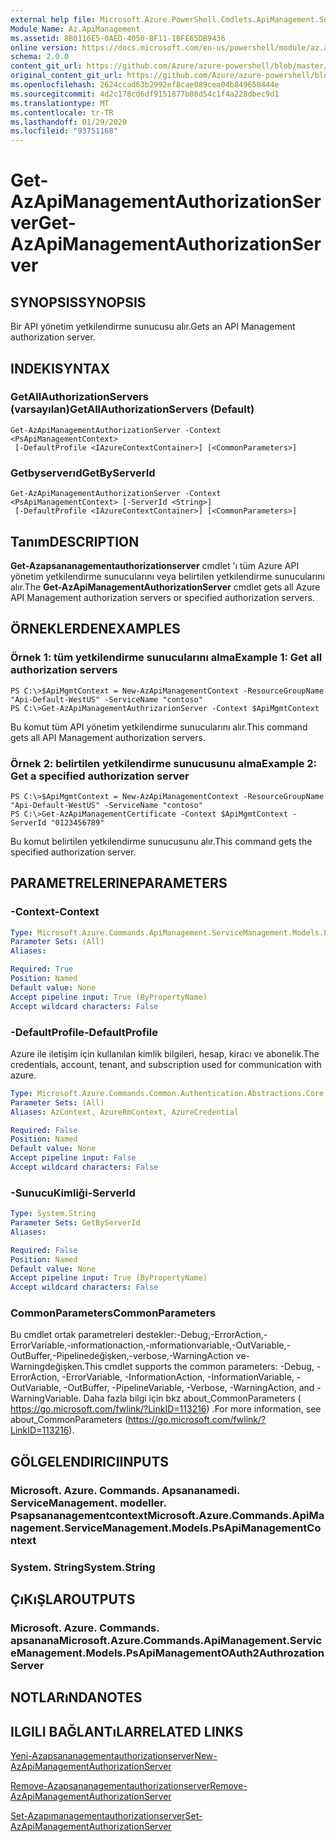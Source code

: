 ```yaml
---
external help file: Microsoft.Azure.PowerShell.Cmdlets.ApiManagement.ServiceManagement.dll-Help.xml
Module Name: Az.ApiManagement
ms.assetid: 8B0116E5-0AED-4050-BF11-1BFE65DB9436
online version: https://docs.microsoft.com/en-us/powershell/module/az.apimanagement/get-azapimanagementauthorizationserver
schema: 2.0.0
content_git_url: https://github.com/Azure/azure-powershell/blob/master/src/ApiManagement/ApiManagement/help/Get-AzApiManagementAuthorizationServer.md
original_content_git_url: https://github.com/Azure/azure-powershell/blob/master/src/ApiManagement/ApiManagement/help/Get-AzApiManagementAuthorizationServer.md
ms.openlocfilehash: 2624ccad63b2992ef8cae889cea04b849658444e
ms.sourcegitcommit: 4d2c178cd6df9151877b08d54c1f4a228dbec9d1
ms.translationtype: MT
ms.contentlocale: tr-TR
ms.lasthandoff: 01/29/2020
ms.locfileid: "93751168"
---
```

# <span data-ttu-id="8acab-101">Get-AzApiManagementAuthorizationServer</span><span class="sxs-lookup"><span data-stu-id="8acab-101">Get-AzApiManagementAuthorizationServer</span></span>

## <span data-ttu-id="8acab-102">SYNOPSIS</span><span class="sxs-lookup"><span data-stu-id="8acab-102">SYNOPSIS</span></span>
<span data-ttu-id="8acab-103">Bir API yönetim yetkilendirme sunucusu alır.</span><span class="sxs-lookup"><span data-stu-id="8acab-103">Gets an API Management authorization server.</span></span>

## <span data-ttu-id="8acab-104">INDEKI</span><span class="sxs-lookup"><span data-stu-id="8acab-104">SYNTAX</span></span>

### <span data-ttu-id="8acab-105">GetAllAuthorizationServers (varsayılan)</span><span class="sxs-lookup"><span data-stu-id="8acab-105">GetAllAuthorizationServers (Default)</span></span>
```
Get-AzApiManagementAuthorizationServer -Context <PsApiManagementContext>
 [-DefaultProfile <IAzureContextContainer>] [<CommonParameters>]
```

### <span data-ttu-id="8acab-106">Getbyserverıd</span><span class="sxs-lookup"><span data-stu-id="8acab-106">GetByServerId</span></span>
```
Get-AzApiManagementAuthorizationServer -Context <PsApiManagementContext> [-ServerId <String>]
 [-DefaultProfile <IAzureContextContainer>] [<CommonParameters>]
```

## <span data-ttu-id="8acab-107">Tanım</span><span class="sxs-lookup"><span data-stu-id="8acab-107">DESCRIPTION</span></span>
<span data-ttu-id="8acab-108">**Get-Azapsananagementauthorizationserver** cmdlet 'ı tüm Azure API yönetim yetkilendirme sunucularını veya belirtilen yetkilendirme sunucularını alır.</span><span class="sxs-lookup"><span data-stu-id="8acab-108">The **Get-AzApiManagementAuthorizationServer** cmdlet gets all Azure API Management authorization servers or specified authorization servers.</span></span>

## <span data-ttu-id="8acab-109">ÖRNEKLERDEN</span><span class="sxs-lookup"><span data-stu-id="8acab-109">EXAMPLES</span></span>

### <span data-ttu-id="8acab-110">Örnek 1: tüm yetkilendirme sunucularını alma</span><span class="sxs-lookup"><span data-stu-id="8acab-110">Example 1: Get all authorization servers</span></span>
```
PS C:\>$ApiMgmtContext = New-AzApiManagementContext -ResourceGroupName "Api-Default-WestUS" -ServiceName "contoso"
PS C:\>Get-AzApiManagementAuthrizarionServer -Context $ApiMgmtContext
```

<span data-ttu-id="8acab-111">Bu komut tüm API yönetim yetkilendirme sunucularını alır.</span><span class="sxs-lookup"><span data-stu-id="8acab-111">This command gets all API Management authorization servers.</span></span>

### <span data-ttu-id="8acab-112">Örnek 2: belirtilen yetkilendirme sunucusunu alma</span><span class="sxs-lookup"><span data-stu-id="8acab-112">Example 2: Get a specified authorization server</span></span>
```
PS C:\>$ApiMgmtContext = New-AzApiManagementContext -ResourceGroupName "Api-Default-WestUS" -ServiceName "contoso"
PS C:\>Get-AzApiManagementCertificate -Context $ApiMgmtContext -ServerId "0123456789"
```

<span data-ttu-id="8acab-113">Bu komut belirtilen yetkilendirme sunucusunu alır.</span><span class="sxs-lookup"><span data-stu-id="8acab-113">This command gets the specified authorization server.</span></span>

## <span data-ttu-id="8acab-114">PARAMETRELERINE</span><span class="sxs-lookup"><span data-stu-id="8acab-114">PARAMETERS</span></span>

### <span data-ttu-id="8acab-115">-Context</span><span class="sxs-lookup"><span data-stu-id="8acab-115">-Context</span></span>

```yaml
Type: Microsoft.Azure.Commands.ApiManagement.ServiceManagement.Models.PsApiManagementContext
Parameter Sets: (All)
Aliases:

Required: True
Position: Named
Default value: None
Accept pipeline input: True (ByPropertyName)
Accept wildcard characters: False
```

### <span data-ttu-id="8acab-116">-DefaultProfile</span><span class="sxs-lookup"><span data-stu-id="8acab-116">-DefaultProfile</span></span>
<span data-ttu-id="8acab-117">Azure ile iletişim için kullanılan kimlik bilgileri, hesap, kiracı ve abonelik.</span><span class="sxs-lookup"><span data-stu-id="8acab-117">The credentials, account, tenant, and subscription used for communication with azure.</span></span>

```yaml
Type: Microsoft.Azure.Commands.Common.Authentication.Abstractions.Core.IAzureContextContainer
Parameter Sets: (All)
Aliases: AzContext, AzureRmContext, AzureCredential

Required: False
Position: Named
Default value: None
Accept pipeline input: False
Accept wildcard characters: False
```

### <span data-ttu-id="8acab-118">-SunucuKimliği</span><span class="sxs-lookup"><span data-stu-id="8acab-118">-ServerId</span></span>
```yaml
Type: System.String
Parameter Sets: GetByServerId
Aliases:

Required: False
Position: Named
Default value: None
Accept pipeline input: True (ByPropertyName)
Accept wildcard characters: False
```

### <span data-ttu-id="8acab-119">CommonParameters</span><span class="sxs-lookup"><span data-stu-id="8acab-119">CommonParameters</span></span>
<span data-ttu-id="8acab-120">Bu cmdlet ortak parametreleri destekler:-Debug,-ErrorAction,-ErrorVariable,-ınformationaction,-ınformationvariable,-OutVariable,-OutBuffer,-Pipelinedeğişken,-verbose,-WarningAction ve-Warningdeğişken.</span><span class="sxs-lookup"><span data-stu-id="8acab-120">This cmdlet supports the common parameters: -Debug, -ErrorAction, -ErrorVariable, -InformationAction, -InformationVariable, -OutVariable, -OutBuffer, -PipelineVariable, -Verbose, -WarningAction, and -WarningVariable.</span></span> <span data-ttu-id="8acab-121">Daha fazla bilgi için bkz about_CommonParameters ( https://go.microsoft.com/fwlink/?LinkID=113216) .</span><span class="sxs-lookup"><span data-stu-id="8acab-121">For more information, see about_CommonParameters (https://go.microsoft.com/fwlink/?LinkID=113216).</span></span>

## <span data-ttu-id="8acab-122">GÖLGELENDIRICI</span><span class="sxs-lookup"><span data-stu-id="8acab-122">INPUTS</span></span>

### <span data-ttu-id="8acab-123">Microsoft. Azure. Commands. Apsananamedi. ServiceManagement. modeller. Psapsananagementcontext</span><span class="sxs-lookup"><span data-stu-id="8acab-123">Microsoft.Azure.Commands.ApiManagement.ServiceManagement.Models.PsApiManagementContext</span></span>

### <span data-ttu-id="8acab-124">System. String</span><span class="sxs-lookup"><span data-stu-id="8acab-124">System.String</span></span>

## <span data-ttu-id="8acab-125">ÇıKıŞLAR</span><span class="sxs-lookup"><span data-stu-id="8acab-125">OUTPUTS</span></span>

### <span data-ttu-id="8acab-126">Microsoft. Azure. Commands. apsanana</span><span class="sxs-lookup"><span data-stu-id="8acab-126">Microsoft.Azure.Commands.ApiManagement.ServiceManagement.Models.PsApiManagementOAuth2AuthrozationServer</span></span>

## <span data-ttu-id="8acab-127">NOTLARıNDA</span><span class="sxs-lookup"><span data-stu-id="8acab-127">NOTES</span></span>

## <span data-ttu-id="8acab-128">ILGILI BAĞLANTıLAR</span><span class="sxs-lookup"><span data-stu-id="8acab-128">RELATED LINKS</span></span>

[<span data-ttu-id="8acab-129">Yeni-Azapsananagementauthorizationserver</span><span class="sxs-lookup"><span data-stu-id="8acab-129">New-AzApiManagementAuthorizationServer</span></span>](./New-AzApiManagementAuthorizationServer.md)

[<span data-ttu-id="8acab-130">Remove-Azapsananagementauthorizationserver</span><span class="sxs-lookup"><span data-stu-id="8acab-130">Remove-AzApiManagementAuthorizationServer</span></span>](./Remove-AzApiManagementAuthorizationServer.md)

[<span data-ttu-id="8acab-131">Set-Azapımanagementauthorizationserver</span><span class="sxs-lookup"><span data-stu-id="8acab-131">Set-AzApiManagementAuthorizationServer</span></span>](./Set-AzApiManagementAuthorizationServer.md)


